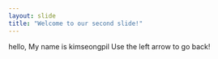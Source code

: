 ```yaml
---
layout: slide
title: "Welcome to our second slide!"
---
```

hello, My name is kimseongpil
Use the left arrow to go back!
